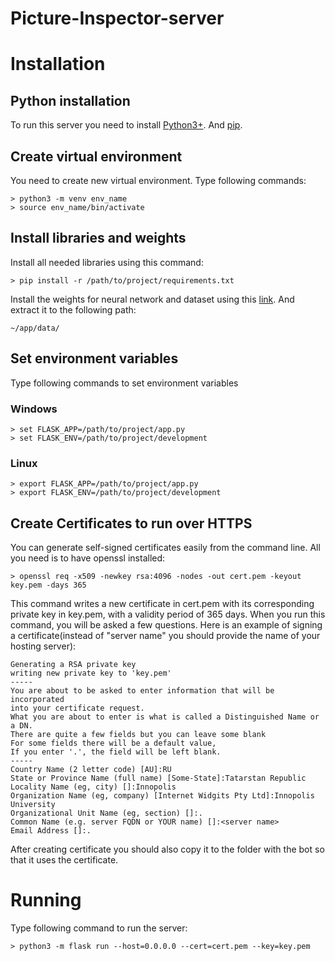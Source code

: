 # Picture-Inspector-server

# Installation

## Python installation
To run this server you need to install [Python3+](https://realpython.com/installing-python/).
And [pip](https://pip.pypa.io/en/stable/installation/).

## Create virtual environment
You need to create new virtual environment. Type following commands:
```shell script
> python3 -m venv env_name
> source env_name/bin/activate
```

## Install libraries and weights
Install all needed libraries using this command:
```shell script
> pip install -r /path/to/project/requirements.txt
```
Install the weights for neural network and dataset using this [link](https://drive.google.com/file/d/1mj239x6k7s1S5kljo-3hoyXEro5kKfRE/view?usp=sharing). And extract it to the following path:
```shell script
~/app/data/
```

## Set environment variables
Type following commands to set environment variables
### Windows
```shell
> set FLASK_APP=/path/to/project/app.py
> set FLASK_ENV=/path/to/project/development
```

### Linux
```shell
> export FLASK_APP=/path/to/project/app.py
> export FLASK_ENV=/path/to/project/development
```

## Create Certificates to run over HTTPS
You can generate self-signed certificates easily from the command line.
All you need is to have openssl installed:
```shell
> openssl req -x509 -newkey rsa:4096 -nodes -out cert.pem -keyout key.pem -days 365
```
This command writes a new certificate in cert.pem with its corresponding private key in key.pem, with a validity period of 365 days. When you run this command, you will be asked a few questions.
Here is an example of signing a certificate(instead of "server name" you should provide the name of your hosting server):
```
Generating a RSA private key
writing new private key to 'key.pem'
-----
You are about to be asked to enter information that will be incorporated
into your certificate request.
What you are about to enter is what is called a Distinguished Name or a DN.
There are quite a few fields but you can leave some blank
For some fields there will be a default value,
If you enter '.', the field will be left blank.
-----
Country Name (2 letter code) [AU]:RU
State or Province Name (full name) [Some-State]:Tatarstan Republic
Locality Name (eg, city) []:Innopolis
Organization Name (eg, company) [Internet Widgits Pty Ltd]:Innopolis University
Organizational Unit Name (eg, section) []:.
Common Name (e.g. server FQDN or YOUR name) []:<server name>
Email Address []:.
```

After creating certificate you should also copy it to the folder with the bot so that
it uses the certificate.

# Running
Type following command to run the server:
```shell script
> python3 -m flask run --host=0.0.0.0 --cert=cert.pem --key=key.pem
```